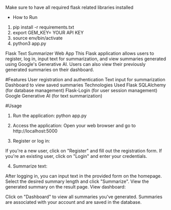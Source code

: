 Make sure to have all required flask related libraries installed

* How to Run

1) pip install -r requirements.txt
2) export GEM_KEY= YOUR API KEY
3) source env/bin/activate
4) python3 app.py


Flask Text Summarizer Web App
This Flask application allows users to register, log in, input text for summarization, and view summaries generated using Google's Generative AI. Users can also view their previously generated summaries on their dashboard.

#Features
User registration and authentication
Text input for summarization
Dashboard to view saved summaries
Technologies Used
Flask
SQLAlchemy (for database management)
Flask-Login (for user session management)
Google Generative AI (for text summarization)

#Usage
1) Run the application:
 python app.py
   
2) Access the application:
Open your web browser and go to http://localhost:5000

3) Register or log in:

If you're a new user, click on "Register" and fill out the registration form.
If you're an existing user, click on "Login" and enter your credentials.

4) Summarize text:

After logging in, you can input text in the provided form on the homepage.
Select the desired summary length and click "Summarize".
View the generated summary on the result page.
View dashboard:

Click on "Dashboard" to view all summaries you've generated.
Summaries are associated with your account and are saved in the database.
